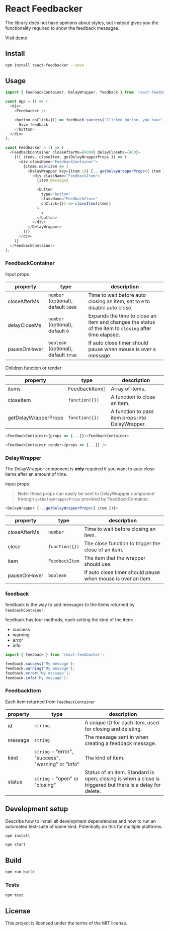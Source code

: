 # React Feedbacker

The library does not have opinions about styles, but instead gives you the functionality required to show the feedback messages.

Visit [demo](https://react-feedbacker.netlify.com/)

## Install

```bash
npm install react-feedbacker --save
```

## Usage

```javascript
import { FeedbackContainer, DelayWrapper, feedback } from 'react-feedbacker';

const App = () => (
  <div>
    <Feedbacker />

    <button onClick={() => feedback.success('Clicked button, you have')}>
      Give feedback
    </button>
  </div>
);

const Feedbacker = () => (
  <FeedbackContainer closeAfterMs={4000} delayCloseMs={400}>
    {({ items, closeItem, getDelayWrapperProps }) => (
      <div className="FeedbackContainer">
        {items.map(item => (
          <DelayWrapper key={item.id} {...getDelayWrapperProps({ item })}>
            <div className="FeedbackItem">
              {item.message}

              <button
                type="button"
                className="FeedbackClose"
                onClick={() => closeItem(item)}
              >
                x
              </button>
            </div>
          </DelayWrapper>
        ))}
      </div>
    )}
  </FeedbackContainer>
);
```

### FeedbackContainer

Input props

| property     | type                                 | description                                                                                           |
| ------------ | ------------------------------------ | ----------------------------------------------------------------------------------------------------- |
| closeAfterMs | `number` (optional), default `5000`  | Time to wait before auto closing an item, set to `0` to disable auto close.                           |
| delayCloseMs | `number` (optional), default `0`     | Expands the time to close an item and changes the status of the item to `closing` after time elapsed. |
| pauseOnHover | `boolean` (optional), default `true` | If auto close timer should pause when mouse is over a message.                                        |

Children function or render

| property             | type           | description                                      |
| -------------------- | -------------- | ------------------------------------------------ |
| items                | FeedbackItem[] | Array of items.                                  |
| closeItem            | `function({})` | A function to close an item.                     |
| getDelayWrapperProps | `function({})` | A function to pass item props into DelayWrapper. |

```javascript
<FeedbackContainer>{props => {...}}</FeedbackContainer>
```

```javascript
<FeedbackContainer render={props => {...}} />
```

### DelayWrapper

The DelayWrapper component is **only** required if you want to auto close items after an amount of time.

Input props

> Note: these props can easily be sent to DelayWrapper component through `getDelayWrapperProps` provided by FeedbackContainer.

```javascript
<DelayWrapper {...getDelayWrapperProps({ item })}>
```

| property     | type           | description                                                  |
| ------------ | -------------- | ------------------------------------------------------------ |
| closeAfterMs | `number`       | Time to wait before closing an item.                         |
| close        | `function({})` | The close function to trigger the close of an item.          |
| item         | `FeedbackItem` | The item that the wrapper should use.                        |
| pauseOnHover | `boolean`      | If auto close timer should pause when mouse is over an item. |

### feedback

feedback is the way to add messages to the items returned by `FeedbackContainer`.

feedback has four methods, each setting the kind of the item:

- success
- warning
- error
- info

```javascript
import { feedback } from 'react-feedbacker';

feedback.success('My message');
feedback.warning('My message');
feedback.error('My message');
feedback.info('My message');
```

### FeedbackItem

Each item returned from `FeedbackContainer`

| property | type                                               | description                                                                                                |
| -------- | -------------------------------------------------- | ---------------------------------------------------------------------------------------------------------- |
| id       | `string`                                           | A unique ID for each item, used for closing and deleting.                                                  |
| message  | `string`                                           | The message sent in when creating a feedback message.                                                      |
| kind     | `string` - "error", "success", "warning" or "info" | The kind of item.                                                                                          |
| status   | `string` - "open" or "closing"                     | Status of an item. Standard is open, closing is when a close is triggered but there is a delay for delete. |

## Development setup

Describe how to install all development dependencies and how to run an automated test-suite of some kind. Potentially do this for multiple platforms.

```sh
npm install
```

```sh
npm start
```

## Build

```sh
npm run build
```

### Tests

```sh
npm test
```

## License

This project is licensed under the terms of the MIT license.
